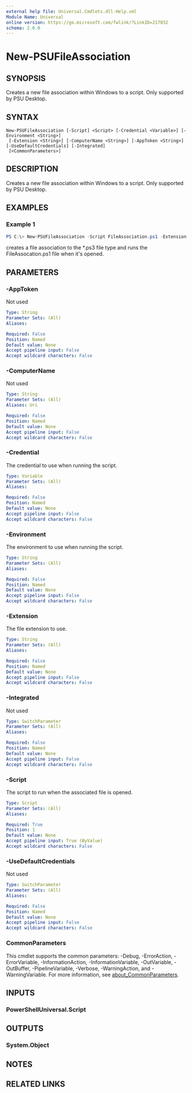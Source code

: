 ```yaml
---
external help file: Universal.Cmdlets.dll-Help.xml
Module Name: Universal
online version: https://go.microsoft.com/fwlink/?LinkID=217032
schema: 2.0.0
---
```


# New-PSUFileAssociation

## SYNOPSIS
Creates a new file association within Windows to a script. Only supported by PSU Desktop.

## SYNTAX

```
New-PSUFileAssociation [-Script] <Script> [-Credential <Variable>] [-Environment <String>]
 [-Extension <String>] [-ComputerName <String>] [-AppToken <String>] [-UseDefaultCredentials] [-Integrated]
 [<CommonParameters>]
```

## DESCRIPTION
Creates a new file association within Windows to a script. Only supported by PSU Desktop.

## EXAMPLES

### Example 1
```powershell
PS C:\> New-PSUFileAssociation -Script FileAssociation.ps1 -Extension .ps3
```

creates a file association to the *.ps3 file type and runs the FileAssocation.ps1 file when it's opened.

## PARAMETERS

### -AppToken
Not used

```yaml
Type: String
Parameter Sets: (All)
Aliases:

Required: False
Position: Named
Default value: None
Accept pipeline input: False
Accept wildcard characters: False
```

### -ComputerName
Not used

```yaml
Type: String
Parameter Sets: (All)
Aliases: Uri

Required: False
Position: Named
Default value: None
Accept pipeline input: False
Accept wildcard characters: False
```

### -Credential
The credential to use when running the script.

```yaml
Type: Variable
Parameter Sets: (All)
Aliases:

Required: False
Position: Named
Default value: None
Accept pipeline input: False
Accept wildcard characters: False
```

### -Environment
The environment to use when running the script.

```yaml
Type: String
Parameter Sets: (All)
Aliases:

Required: False
Position: Named
Default value: None
Accept pipeline input: False
Accept wildcard characters: False
```

### -Extension
The file extension to use. 

```yaml
Type: String
Parameter Sets: (All)
Aliases:

Required: False
Position: Named
Default value: None
Accept pipeline input: False
Accept wildcard characters: False
```

### -Integrated
Not used

```yaml
Type: SwitchParameter
Parameter Sets: (All)
Aliases:

Required: False
Position: Named
Default value: None
Accept pipeline input: False
Accept wildcard characters: False
```

### -Script
The script to run when the associated file is opened.

```yaml
Type: Script
Parameter Sets: (All)
Aliases:

Required: True
Position: 1
Default value: None
Accept pipeline input: True (ByValue)
Accept wildcard characters: False
```

### -UseDefaultCredentials
Not used

```yaml
Type: SwitchParameter
Parameter Sets: (All)
Aliases:

Required: False
Position: Named
Default value: None
Accept pipeline input: False
Accept wildcard characters: False
```

### CommonParameters
This cmdlet supports the common parameters: -Debug, -ErrorAction, -ErrorVariable, -InformationAction, -InformationVariable, -OutVariable, -OutBuffer, -PipelineVariable, -Verbose, -WarningAction, and -WarningVariable. For more information, see [about_CommonParameters](http://go.microsoft.com/fwlink/?LinkID=113216).

## INPUTS

### PowerShellUniversal.Script

## OUTPUTS

### System.Object
## NOTES

## RELATED LINKS
